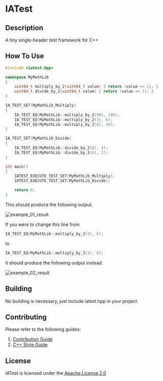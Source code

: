 # IATest

## Description

A tiny single-header test framework for C++

## How To Use

```cpp
#include <iatest.hpp>

namespace MyMathLib
{
    uint64_t multiply_by_2(uint64_t value) { return (value << 1); }
    uint64_t divide_by_2(uint64_t value) { return (value >> 1); }
}

IA_TEST_SET(MyMathLib_Multiply)
{
    IA_TEST_EQ(MyMathLib::multiply_by_2(90), 180);
    IA_TEST_EQ(MyMathLib::multiply_by_2(3), 6);
    IA_TEST_EQ(MyMathLib::multiply_by_2(8), 16);
}

IA_TEST_SET(MyMathLib_Divide)
{
    IA_TEST_EQ(MyMathLib::divide_by_2(8), 4);
    IA_TEST_EQ(MyMathLib::divide_by_2(6), 3);
}

int main()
{
    IATEST_EXECUTE_TEST_SET(MyMathLib_Multiply);
    IATEST_EXECUTE_TEST_SET(MyMathLib_Divide);

    return 0;
}
```

This should produce the following output.

![example_01_result](https://i-a-s.lk/res/images/git/iatest/example_01_result.png)


If you were to change this line from
```cpp
IA_TEST_EQ(MyMathLib::multiply_by_2(3), 6);
```
to
```cpp
IA_TEST_EQ(MyMathLib::multiply_by_2(3), 8);
```
it should produce the following output instead.

![example_02_result](https://i-a-s.lk/res/images/git/iatest/example_02_result.png)

## Building

No building is necessary, just include iatest.hpp in your project.

## Contributing

Please refer to the following guides:

1) [Contribution Guide](https://i-a-s.lk/documents/contributing/contribution_guide/)
2) [C++ Style Guide](https://i-a-s.lk/documents/contributing/style_guide_cpp/)

## License

IATest is licensed under the [Apache License 2.0](http://www.apache.org/licenses/LICENSE-2.0)
